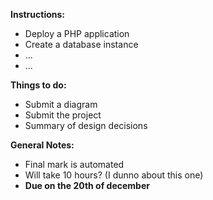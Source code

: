 **Instructions:**
* Deploy a PHP application
* Create a database instance
* ...
* ...

**Things to do:**
* Submit a diagram
* Submit the project
* Summary of design decisions

**General Notes:**
* Final mark is automated 
* Will take 10 hours? (I dunno about this one)
* **Due on the 20th of december**